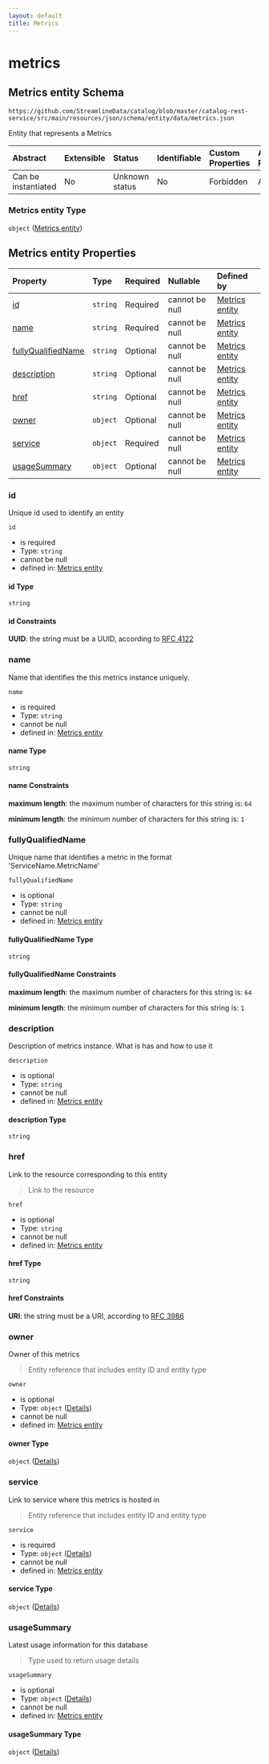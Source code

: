```yaml
---
layout: default
title: Metrics
---
```


# metrics

## Metrics entity Schema

```text
https://github.com/StreamlineData/catalog/blob/master/catalog-rest-service/src/main/resources/json/schema/entity/data/metrics.json
```

Entity that represents a Metrics

| Abstract | Extensible | Status | Identifiable | Custom Properties | Additional Properties | Access Restrictions | Defined In |
| :--- | :--- | :--- | :--- | :--- | :--- | :--- | :--- |
| Can be instantiated | No | Unknown status | No | Forbidden | Allowed | none | [metrics.json](metrics.md) |

### Metrics entity Type

`object` \([Metrics entity](metrics.md)\)

## Metrics entity Properties

| Property | Type | Required | Nullable | Defined by |
| :--- | :--- | :--- | :--- | :--- |
| [id](metrics.md#id) | `string` | Required | cannot be null | [Metrics entity](../../types/common/common-definitions-uuid.md) |
| [name](metrics.md#name) | `string` | Required | cannot be null | [Metrics entity](metrics-properties-name.md) |
| [fullyQualifiedName](metrics.md#fullyqualifiedname) | `string` | Optional | cannot be null | [Metrics entity](metrics-properties-fullyqualifiedname.md) |
| [description](metrics.md#description) | `string` | Optional | cannot be null | [Metrics entity](metrics-properties-description.md) |
| [href](metrics.md#href) | `string` | Optional | cannot be null | [Metrics entity](../../types/common/common-definitions-href.md) |
| [owner](metrics.md#owner) | `object` | Optional | cannot be null | [Metrics entity](../../types/common/common-definitions-entityreference.md) |
| [service](metrics.md#service) | `object` | Required | cannot be null | [Metrics entity](../../types/common/common-definitions-entityreference.md) |
| [usageSummary](metrics.md#usagesummary) | `object` | Optional | cannot be null | [Metrics entity](../../types/common/common-definitions-usagedetails.md) |

### id

Unique id used to identify an entity

`id`

* is required
* Type: `string`
* cannot be null
* defined in: [Metrics entity](../../types/common/common-definitions-uuid.md)

#### id Type

`string`

#### id Constraints

**UUID**: the string must be a UUID, according to [RFC 4122](https://tools.ietf.org/html/rfc4122)

### name

Name that identifies the this metrics instance uniquely.

`name`

* is required
* Type: `string`
* cannot be null
* defined in: [Metrics entity](metrics-properties-name.md)

#### name Type

`string`

#### name Constraints

**maximum length**: the maximum number of characters for this string is: `64`

**minimum length**: the minimum number of characters for this string is: `1`

### fullyQualifiedName

Unique name that identifies a metric in the format 'ServiceName.MetricName'

`fullyQualifiedName`

* is optional
* Type: `string`
* cannot be null
* defined in: [Metrics entity](metrics-properties-fullyqualifiedname.md)

#### fullyQualifiedName Type

`string`

#### fullyQualifiedName Constraints

**maximum length**: the maximum number of characters for this string is: `64`

**minimum length**: the minimum number of characters for this string is: `1`

### description

Description of metrics instance. What is has and how to use it

`description`

* is optional
* Type: `string`
* cannot be null
* defined in: [Metrics entity](metrics-properties-description.md)

#### description Type

`string`

### href

Link to the resource corresponding to this entity

> Link to the resource

`href`

* is optional
* Type: `string`
* cannot be null
* defined in: [Metrics entity](../../types/common/common-definitions-href.md)

#### href Type

`string`

#### href Constraints

**URI**: the string must be a URI, according to [RFC 3986](https://tools.ietf.org/html/rfc3986)

### owner

Owner of this metrics

> Entity reference that includes entity ID and entity type

`owner`

* is optional
* Type: `object` \([Details](../../types/common/common-definitions-entityreference.md)\)
* cannot be null
* defined in: [Metrics entity](../../types/common/common-definitions-entityreference.md)

#### owner Type

`object` \([Details](../../types/common/common-definitions-entityreference.md)\)

### service

Link to service where this metrics is hosted in

> Entity reference that includes entity ID and entity type

`service`

* is required
* Type: `object` \([Details](../../types/common/common-definitions-entityreference.md)\)
* cannot be null
* defined in: [Metrics entity](../../types/common/common-definitions-entityreference.md)

#### service Type

`object` \([Details](../../types/common/common-definitions-entityreference.md)\)

### usageSummary

Latest usage information for this database

> Type used to return usage details

`usageSummary`

* is optional
* Type: `object` \([Details](../../types/common/common-definitions-usagedetails.md)\)
* cannot be null
* defined in: [Metrics entity](../../types/common/common-definitions-usagedetails.md)

#### usageSummary Type

`object` \([Details](../../types/common/common-definitions-usagedetails.md)\)

